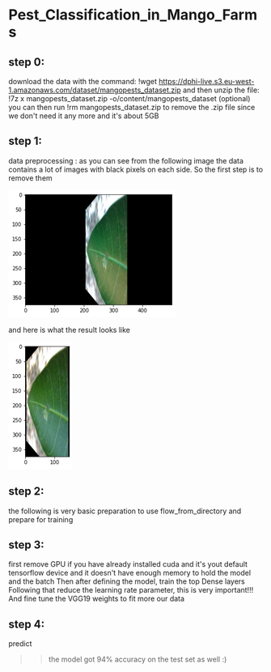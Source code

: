 # Pest_Classification_in_Mango_Farms

## step 0:
download the data with the command: !wget https://dphi-live.s3.eu-west-1.amazonaws.com/dataset/mangopests_dataset.zip
and then unzip the file: !7z x mangopests_dataset.zip -o/content/mangopests_dataset
(optional) you can then run !rm mangopests_dataset.zip to remove the .zip file since we don't need it any more and it's about 5GB


## step 1:
data preprocessing :
  as you can see from the following image the data contains a lot of images with black pixels on each side. 
  So the first step is to remove them 
  
  ![plot](./resources/image.png)
  
  and here is what the result looks like 
  
  ![plot](./resources/processed_image.png)
  
  
  ## step 2:
  the following is very basic preparation to use flow_from_directory and prepare for training
  
  ## step 3:
  first remove GPU if you have already installed cuda and it's yout default tensorflow device and it doesn't have enough memory to hold the model and the batch 
  Then after defining the model, train the top Dense layers 
  Following that reduce the learning rate parameter, this is very important!!! And fine tune the VGG19 weights to fit more our data
  
  ## step 4:
  predict
  
  >> the model got 94% accuracy on the test set as well :)

